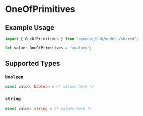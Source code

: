 # OneOfPrimitives

## Example Usage

```typescript
import { OneOfPrimitives } from "openapi/sdk/models/shared";

let value: OneOfPrimitives = "<value>";
```

## Supported Types

### `boolean`

```typescript
const value: boolean = /* values here */
```

### `string`

```typescript
const value: string = /* values here */
```

